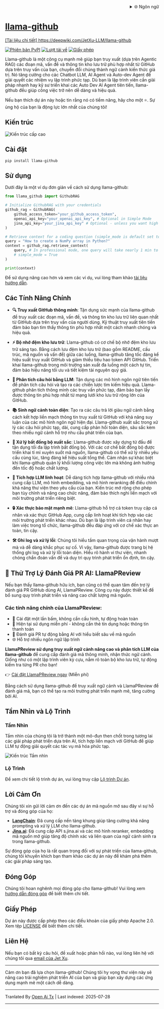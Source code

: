 
<div align="right">
  <details>
    <summary >🌐 Ngôn ngữ</summary>
    <div>
      <div align="center">
        <a href="https://openaitx.github.io/view.html?user=JetXu-LLM&project=llama-github&lang=en">English</a>
        | <a href="https://openaitx.github.io/view.html?user=JetXu-LLM&project=llama-github&lang=zh-CN">简体中文</a>
        | <a href="https://openaitx.github.io/view.html?user=JetXu-LLM&project=llama-github&lang=zh-TW">繁體中文</a>
        | <a href="https://openaitx.github.io/view.html?user=JetXu-LLM&project=llama-github&lang=ja">日本語</a>
        | <a href="https://openaitx.github.io/view.html?user=JetXu-LLM&project=llama-github&lang=ko">한국어</a>
        | <a href="https://openaitx.github.io/view.html?user=JetXu-LLM&project=llama-github&lang=hi">हिन्दी</a>
        | <a href="https://openaitx.github.io/view.html?user=JetXu-LLM&project=llama-github&lang=th">ไทย</a>
        | <a href="https://openaitx.github.io/view.html?user=JetXu-LLM&project=llama-github&lang=fr">Français</a>
        | <a href="https://openaitx.github.io/view.html?user=JetXu-LLM&project=llama-github&lang=de">Deutsch</a>
        | <a href="https://openaitx.github.io/view.html?user=JetXu-LLM&project=llama-github&lang=es">Español</a>
        | <a href="https://openaitx.github.io/view.html?user=JetXu-LLM&project=llama-github&lang=it">Italiano</a>
        | <a href="https://openaitx.github.io/view.html?user=JetXu-LLM&project=llama-github&lang=ru">Русский</a>
        | <a href="https://openaitx.github.io/view.html?user=JetXu-LLM&project=llama-github&lang=pt">Português</a>
        | <a href="https://openaitx.github.io/view.html?user=JetXu-LLM&project=llama-github&lang=nl">Nederlands</a>
        | <a href="https://openaitx.github.io/view.html?user=JetXu-LLM&project=llama-github&lang=pl">Polski</a>
        | <a href="https://openaitx.github.io/view.html?user=JetXu-LLM&project=llama-github&lang=ar">العربية</a>
        | <a href="https://openaitx.github.io/view.html?user=JetXu-LLM&project=llama-github&lang=fa">فارسی</a>
        | <a href="https://openaitx.github.io/view.html?user=JetXu-LLM&project=llama-github&lang=tr">Türkçe</a>
        | <a href="https://openaitx.github.io/view.html?user=JetXu-LLM&project=llama-github&lang=vi">Tiếng Việt</a>
        | <a href="https://openaitx.github.io/view.html?user=JetXu-LLM&project=llama-github&lang=id">Bahasa Indonesia</a>
        | <a href="https://openaitx.github.io/view.html?user=JetXu-LLM&project=llama-github&lang=as">অসমীয়া</
      </div>
    </div>
  </details>
</div>

# llama-github

[Tài liệu chi tiết] https://deepwiki.com/JetXu-LLM/llama-github

[![Phiên bản PyPI](https://badge.fury.io/py/llama-github.svg)](https://badge.fury.io/py/llama-github)
[![Lượt tải về](https://static.pepy.tech/badge/Llama-github)](https://pepy.tech/project/Llama-github)
[![Giấy phép](https://img.shields.io/badge/License-Apache%202.0-blue.svg)](https://opensource.org/licenses/Apache-2.0)

Llama-github là một công cụ mạnh mẽ giúp bạn truy xuất (dựa trên Agentic RAG) các đoạn mã, vấn đề và thông tin kho lưu trữ phù hợp nhất từ GitHub dựa trên truy vấn của bạn, chuyển đổi chúng thành ngữ cảnh kiến thức giá trị. Nó tăng cường cho các Chatbot LLM, AI Agent và Auto-dev Agent để giải quyết các nhiệm vụ lập trình phức tạp. Dù bạn là lập trình viên cần giải pháp nhanh hay kỹ sư triển khai các Auto Dev AI Agent tiên tiến, llama-github đều giúp công việc trở nên dễ dàng và hiệu quả.

Nếu bạn thích dự án này hoặc tin rằng nó có tiềm năng, hãy cho một ⭐️. Sự ủng hộ của bạn là động lực lớn nhất của chúng tôi!

## Kiến trúc
![Kiến trúc cấp cao](https://raw.githubusercontent.com/JetXu-LLM/llama-github/main/./docs/high_level_architecture.drawio.svg)

## Cài đặt
```
pip install llama-github
```

## Sử dụng

Dưới đây là một ví dụ đơn giản về cách sử dụng llama-github:

```python
from llama_github import GithubRAG

# Initialize GithubRAG with your credentials
github_rag = GithubRAG(
    github_access_token="your_github_access_token", 
    openai_api_key="your_openai_api_key", # Optional in Simple Mode
    jina_api_key="your_jina_api_key" # Optional - unless you want high concurrency production deployment (s.jina.ai API will be used in llama-github)
)

# Retrieve context for a coding question (simple_mode is default set to False)
query = "How to create a NumPy array in Python?"
context = github_rag.retrieve_context(
    query, # In professional mode, one query will take nearly 1 min to generate final contexts. You could set log level to INFO to monitor the retrieval progress
    # simple_mode = True
)

print(context)
```
Để sử dụng nâng cao hơn và xem các ví dụ, vui lòng tham khảo [tài liệu hướng dẫn](https://raw.githubusercontent.com/JetXu-LLM/llama-github/main/docs/usage.md).

## Các Tính Năng Chính

- **🔍 Truy xuất GitHub thông minh**: Tận dụng sức mạnh của llama-github để truy xuất các đoạn mã, vấn đề, và thông tin kho lưu trữ liên quan nhất từ GitHub dựa trên truy vấn của người dùng. Kỹ thuật truy xuất tiên tiến đảm bảo bạn tìm thấy thông tin phù hợp nhất một cách nhanh chóng và hiệu quả.

- **⚡ Bộ nhớ đệm kho lưu trữ**: Llama-github có cơ chế bộ nhớ đệm kho lưu trữ sáng tạo. Bằng cách lưu đệm kho lưu trữ (bao gồm README, cấu trúc, mã nguồn và vấn đề) giữa các luồng, llama-github tăng tốc đáng kể hiệu suất truy xuất GitHub và giảm thiểu tiêu hao token API GitHub. Triển khai llama-github trong môi trường sản xuất đa luồng một cách tự tin, đảm bảo hiệu năng tối ưu và tiết kiệm tài nguyên quý giá.

- **🧠 Phân tích câu hỏi bằng LLM**: Tận dụng các mô hình ngôn ngữ tiên tiến để phân tích câu hỏi và tạo ra các chiến lược tìm kiếm hiệu quả. Llama-github phân tích thông minh các truy vấn phức tạp, đảm bảo bạn lấy được thông tin phù hợp nhất từ mạng lưới kho lưu trữ rộng lớn của GitHub.

- **📚 Sinh ngữ cảnh toàn diện**: Tạo ra các câu trả lời giàu ngữ cảnh bằng cách kết hợp liền mạch thông tin truy xuất từ GitHub với khả năng suy luận của các mô hình ngôn ngữ hiện đại. Llama-github xuất sắc trong xử lý các câu hỏi phức tạp, dài, cung cấp phản hồi toàn diện, sâu sắc kèm theo nhiều ngữ cảnh hỗ trợ nhu cầu phát triển của bạn.

- **🚀 Xử lý bất đồng bộ xuất sắc**: Llama-github được xây dựng từ đầu để tận dụng tối đa lập trình bất đồng bộ. Với các cơ chế bất đồng bộ được triển khai tỉ mỉ xuyên suốt mã nguồn, llama-github có thể xử lý nhiều yêu cầu cùng lúc, tăng đáng kể hiệu suất tổng thể. Cảm nhận sự khác biệt khi llama-github quản lý khối lượng công việc lớn mà không ảnh hưởng đến tốc độ hoặc chất lượng.

- **🔧 Tích hợp LLM linh hoạt**: Dễ dàng tích hợp llama-github với nhiều nhà cung cấp LLM, mô hình embedding, và mô hình reranking để điều chỉnh khả năng thư viện theo yêu cầu của bạn. Kiến trúc mở rộng cho phép bạn tùy chỉnh và nâng cao chức năng, đảm bảo thích nghi liền mạch với môi trường phát triển riêng biệt.

- **🔒 Xác thực bảo mật mạnh mẽ**: Llama-github hỗ trợ cả token truy cập cá nhân và xác thực GitHub App, cung cấp linh hoạt khi tích hợp vào các môi trường phát triển khác nhau. Dù bạn là lập trình viên cá nhân hay làm việc trong tổ chức, llama-github đều đáp ứng với cơ chế xác thực an toàn, tin cậy.

- **🛠️ Ghi log và xử lý lỗi**: Chúng tôi hiểu tầm quan trọng của vận hành mượt mà và dễ dàng khắc phục sự cố. Vì vậy, llama-github được trang bị hệ thống ghi log và xử lý lỗi toàn diện. Hiểu rõ hành vi thư viện, nhanh chóng chẩn đoán vấn đề và duy trì quy trình phát triển ổn định, tin cậy.

## 🤖 Thử Trợ Lý Đánh Giá PR AI: LlamaPReview

Nếu bạn thấy llama-github hữu ích, bạn cũng có thể quan tâm đến trợ lý đánh giá PR GitHub dùng AI, LlamaPReview. Công cụ này được thiết kế để bổ sung quy trình phát triển và nâng cao chất lượng mã nguồn.

### Các tính năng chính của LlamaPReview:
- 🚀 Cài đặt một lần bấm, không cần cấu hình, tự động hoàn toàn
- 💯 Hiện tại sử dụng miễn phí - không cần thẻ tín dụng hoặc thông tin thanh toán
- 🧠 Đánh giá PR tự động bằng AI với hiểu biết sâu về mã nguồn
- 🌐 Hỗ trợ nhiều ngôn ngữ lập trình

**LlamaPReview sử dụng truy xuất ngữ cảnh nâng cao và phân tích LLM của llama-github** để cung cấp đánh giá mã thông minh, nhận thức ngữ cảnh. Giống như có một lập trình viên kỳ cựu, nắm rõ toàn bộ kho lưu trữ, tự động kiểm tra từng PR cho bạn!

👉 [Cài đặt LlamaPReview ngay](https://github.com/marketplace/llamapreview/) (Miễn phí)

Bằng cách sử dụng llama-github để truy xuất ngữ cảnh và LlamaPReview để đánh giá mã, bạn có thể tạo ra môi trường phát triển mạnh mẽ, tăng cường bởi AI.

## Tầm Nhìn và Lộ Trình

### Tầm Nhìn

Tầm nhìn của chúng tôi là trở thành một mô-đun then chốt trong tương lai các giải pháp phát triển dựa trên AI, tích hợp liền mạch với GitHub để giúp LLM tự động giải quyết các tác vụ mã hóa phức tạp.

![Kiến trúc Tầm nhìn](https://raw.githubusercontent.com/JetXu-LLM/llama-github/main/./docs/vision.drawio.svg)

### Lộ Trình

Để xem chi tiết lộ trình dự án, vui lòng truy cập [Lộ trình Dự án](https://github.com/users/JetXu-LLM/projects/2).

## Lời Cảm Ơn

Chúng tôi xin gửi lời cảm ơn đến các dự án mã nguồn mở sau đây vì sự hỗ trợ và đóng góp của họ:

- **[LangChain](https://github.com/langchain-ai/langchain)**: Đã cung cấp nền tảng khung giúp tăng cường khả năng prompting và xử lý LLM cho llama-github.
- **[Jina.ai](https://github.com/jina-ai/reader)**: Đã cung cấp API s.jina.ai và các mô hình reranker, embedding mã nguồn mở giúp tăng độ chính xác và liên quan của ngữ cảnh sinh ra trong llama-github.

Sự đóng góp của họ là rất quan trọng đối với sự phát triển của llama-github, chúng tôi khuyến khích bạn tham khảo các dự án này để khám phá thêm các giải pháp sáng tạo.

## Đóng Góp

Chúng tôi hoan nghênh mọi đóng góp cho llama-github! Vui lòng xem [hướng dẫn đóng góp](https://raw.githubusercontent.com/JetXu-LLM/llama-github/main/CONTRIBUTING.md) để biết thêm chi tiết.

## Giấy Phép

Dự án này được cấp phép theo các điều khoản của giấy phép Apache 2.0. Xem tệp [LICENSE](LICENSE) để biết thêm chi tiết.

## Liên Hệ

Nếu bạn có bất kỳ câu hỏi, đề xuất hoặc phản hồi nào, vui lòng liên hệ với chúng tôi qua [email của Jet Xu](https://raw.githubusercontent.com/JetXu-LLM/llama-github/main/mailto:Voldemort.xu@foxmail.com).

---

Cảm ơn bạn đã lựa chọn llama-github! Chúng tôi hy vọng thư viện này sẽ nâng cao trải nghiệm phát triển AI của bạn và giúp bạn xây dựng các ứng dụng mạnh mẽ một cách dễ dàng.



---

Tranlated By [Open Ai Tx](https://github.com/OpenAiTx/OpenAiTx) | Last indexed: 2025-07-28

---